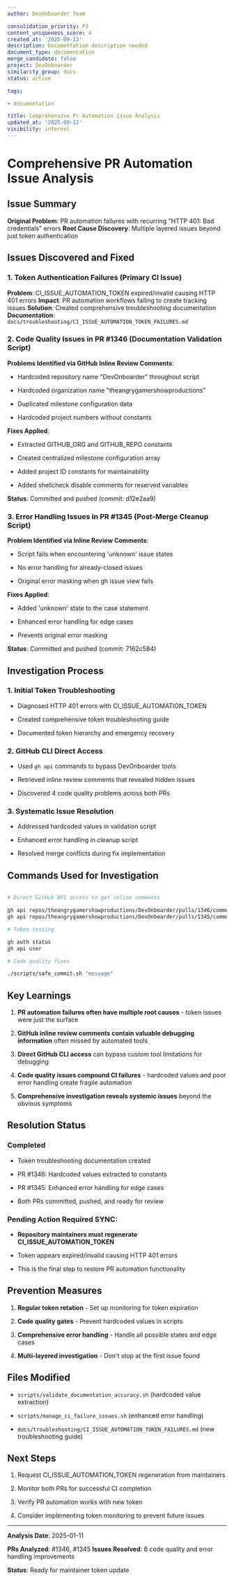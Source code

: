 ```yaml
---
author: DevOnboarder Team

consolidation_priority: P3
content_uniqueness_score: 4
created_at: '2025-09-12'
description: Documentation description needed
document_type: documentation
merge_candidate: false
project: DevOnboarder
similarity_group: docs-
status: active

tags:

- documentation

title: Comprehensive Pr Automation Issue Analysis
updated_at: '2025-09-12'
visibility: internal
---
```


# Comprehensive PR Automation Issue Analysis

## Issue Summary

**Original Problem**: PR automation failures with recurring "HTTP 401: Bad credentials" errors
**Root Cause Discovery**: Multiple layered issues beyond just token authentication

## Issues Discovered and Fixed

### 1. Token Authentication Failures (Primary CI Issue)

**Problem**: CI_ISSUE_AUTOMATION_TOKEN expired/invalid causing HTTP 401 errors
**Impact**: PR automation workflows failing to create tracking issues
**Solution**: Created comprehensive troubleshooting documentation
**Documentation**: `docs/troubleshooting/CI_ISSUE_AUTOMATION_TOKEN_FAILURES.md`

### 2. Code Quality Issues in PR #1346 (Documentation Validation Script)

**Problems Identified via GitHub Inline Review Comments**:

- Hardcoded repository name "DevOnboarder" throughout script

- Hardcoded organization name "theangrygamershowproductions"

- Duplicated milestone configuration data

- Hardcoded project numbers without constants

**Fixes Applied**:

- Extracted GITHUB_ORG and GITHUB_REPO constants

- Created centralized milestone configuration array

- Added project ID constants for maintainability

- Added shellcheck disable comments for reserved variables

**Status**:  Committed and pushed (commit: d12e2aa9)

### 3. Error Handling Issues in PR #1345 (Post-Merge Cleanup Script)

**Problem Identified via Inline Review Comments**:

- Script fails when encountering 'unknown' issue states

- No error handling for already-closed issues

- Original error masking when gh issue view fails

**Fixes Applied**:

- Added 'unknown' state to the case statement

- Enhanced error handling for edge cases

- Prevents original error masking

**Status**:  Committed and pushed (commit: 7162c584)

## Investigation Process

### 1. Initial Token Troubleshooting

- Diagnosed HTTP 401 errors with CI_ISSUE_AUTOMATION_TOKEN

- Created comprehensive token troubleshooting guide

- Documented token hierarchy and emergency recovery

### 2. GitHub CLI Direct Access

- Used `gh api` commands to bypass DevOnboarder tools

- Retrieved inline review comments that revealed hidden issues

- Discovered 4 code quality problems across both PRs

### 3. Systematic Issue Resolution

- Addressed hardcoded values in validation script

- Enhanced error handling in cleanup script

- Resolved merge conflicts during fix implementation

## Commands Used for Investigation

```bash

# Direct GitHub API access to get inline comments

gh api repos/theangrygamershowproductions/DevOnboarder/pulls/1346/comments
gh api repos/theangrygamershowproductions/DevOnboarder/pulls/1345/comments

# Token testing

gh auth status
gh api user

# Code quality fixes

./scripts/safe_commit.sh "message"

```

## Key Learnings

1. **PR automation failures often have multiple root causes** - token issues were just the surface

2. **GitHub inline review comments contain valuable debugging information** often missed by automated tools

3. **Direct GitHub CLI access** can bypass custom tool limitations for debugging

4. **Code quality issues compound CI failures** - hardcoded values and poor error handling create fragile automation

5. **Comprehensive investigation reveals systemic issues** beyond the obvious symptoms

## Resolution Status

### Completed 

- Token troubleshooting documentation created

- PR #1346: Hardcoded values extracted to constants

- PR #1345: Enhanced error handling for edge cases

- Both PRs committed, pushed, and ready for review

### Pending Action Required SYNC:

- **Repository maintainers must regenerate CI_ISSUE_AUTOMATION_TOKEN**

- Token appears expired/invalid causing HTTP 401 errors

- This is the final step to restore PR automation functionality

## Prevention Measures

1. **Regular token rotation** - Set up monitoring for token expiration

2. **Code quality gates** - Prevent hardcoded values in scripts

3. **Comprehensive error handling** - Handle all possible states and edge cases

4. **Multi-layered investigation** - Don't stop at the first issue found

## Files Modified

- `scripts/validate_documentation_accuracy.sh` (hardcoded value extraction)

- `scripts/manage_ci_failure_issues.sh` (enhanced error handling)

- `docs/troubleshooting/CI_ISSUE_AUTOMATION_TOKEN_FAILURES.md` (new troubleshooting guide)

## Next Steps

1. Request CI_ISSUE_AUTOMATION_TOKEN regeneration from maintainers

2. Monitor both PRs for successful CI completion

3. Verify PR automation works with new token

4. Consider implementing token monitoring to prevent future issues

---

**Analysis Date**: 2025-01-11

**PRs Analyzed**: #1346, #1345
**Issues Resolved**: 6 code quality and error handling improvements

**Status**: Ready for maintainer token update
